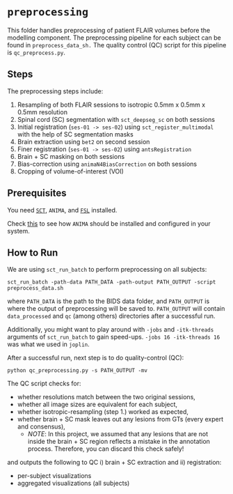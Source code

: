 # `preprocessing`

This folder handles preprocessing of patient FLAIR volumes before the modelling component. The
preprocessing pipeline for each subject can be found in `preprocess_data_sh.` The quality control 
(QC) script for this pipeline is `qc_preprocess.py`.

## Steps
The preprocessing steps include:
1. Resampling of both FLAIR sessions to isotropic 0.5mm x 0.5mm x 0.5mm resolution
2. Spinal cord (SC) segmentation with `sct_deepseg_sc` on both sessions
3. Initial registration (`ses-01 -> ses-02`) using `sct_register_multimodal` with the help of SC segmentation masks
4. Brain extraction using `bet2` on second session
5. Finer registration (`ses-01 -> ses-02`) using `antsRegistration`
6. Brain + SC masking on both sessions
7. Bias-correction using `animaN4BiasCorrection` on both sessions
8. Cropping of volume-of-interest (VOI)

## Prerequisites

You need [`SCT`](https://spinalcordtoolbox.com/en/latest/), `ANIMA`, and [`FSL`](https://fsl.fmrib.ox.ac.uk/fsl/fslwiki/) installed.

Check [this](https://github.com/ivadomed/ms-challenge-2021/issues/4#issuecomment-849039537) to
see how `ANIMA` should be installed and configured in your system.


## How to Run

We are using `sct_run_batch` to perform preprocessing on all subjects:
```
sct_run_batch -path-data PATH_DATA -path-output PATH_OUTPUT -script preprocess_data.sh
```
where `PATH_DATA` is the path to the BIDS data folder, and `PATH_OUTPUT` is where the output of
preprocessing will be saved to. `PATH_OUTPUT` will contain `data_processed` and `qc` 
(among others) directories after a successful run.

Additionally, you might want to play around with `-jobs` and `-itk-threads` arguments of 
`sct_run_batch` to gain speed-ups. `-jobs 16 -itk-threads 16` was what we used in `joplin`.

After a successful run, next step is to do quality-control (QC):
```
python qc_preprocessing.py -s PATH_OUTPUT -mv
```

The QC script checks for:
* whether resolutions match between the two original sessions,
* whether all image sizes are equivalent for each subject,
* whether isotropic-resampling (step 1.) worked as expected,
* whether brain + SC mask leaves out any lesions from GTs (every expert and consensus),
    * *NOTE*: In this project, we assumed that any lesions that are not inside the brain + SC region
      reflects a mistake in the annotation process. Therefore, you can discard this check safely!

and outputs the following to QC i) brain + SC extraction and ii) registration:
* per-subject visualizations 
* aggregated visualizations (all subjects)
